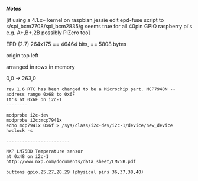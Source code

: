 ***Notes***

[if using a 4.1.x+ kernel on raspbian jessie edit epd-fuse script to s/spi_bcm2708/spi_bcm2835/g seems true for all 40pin GPIO raspberry pi's e.g. A+,B+,2B possibly PiZero too]

EPD (2.7)
264x175 == 46464 bits, == 5808 bytes

origin top left

arranged in rows in memory

0,0 -> 263,0

```
rev 1.6 RTC has been changed to be a Microchip part. MCP7940N -- address range 0x68 to 0x6F
It's at 0x6F on i2c-1
--------

modprobe i2c-dev
modprobe i2c:mcp7941x
echo mcp7941x 0x6f > /sys/class/i2c-dev/i2c-1/device/new_device
hwclock -s

------------------------

NXP LM75BD Temperature sensor
at 0x48 on i2c-1
http://www.nxp.com/documents/data_sheet/LM75B.pdf

buttons gpio.25,27,28,29 (physical pins 36,37,38,40)
